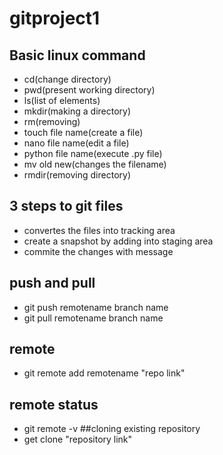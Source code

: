 # gitproject1
## Basic linux command
- cd(change directory)
- pwd(present working directory)
- ls(list of elements)
- mkdir(making a directory)
- rm(removing)
- touch file name(create a file)
- nano file name(edit a file)
- python file name(execute .py file)
- mv old new(changes the filename)
- rmdir(removing directory)
## 3 steps to git files
- convertes the files into tracking area
- create a snapshot by adding into staging area
- commite the changes with message
## push and pull
- git push remotename branch name
- git pull remotename branch name
## remote
- git remote add remotename "repo link"
## remote status
- git remote -v
##cloning existing repository
- get clone "repository link"
